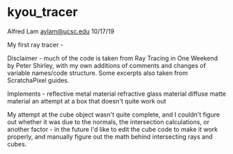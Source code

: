 # kyou_tracer
Alfred Lam
aylam@ucsc.edu
10/17/19

My first ray tracer -

Disclaimer - much of the code is taken from Ray Tracing in One Weekend by Peter Shirley, with my own additions of comments and changes of variable names/code structure. Some excerpts also taken from ScratchaPixel guides. 

Implements - 
reflective metal material
refractive glass material
diffuse matte material
an attempt at a box that doesn't quite work out

My attempt at the cube object wasn't quite complete, and I couldn't figure out whether it was due to the normals, the intersection calculations, or another factor - in the future I'd like to edit the cube code to make it work properly, and manually figure out the math behind intersecting rays and cubes.
